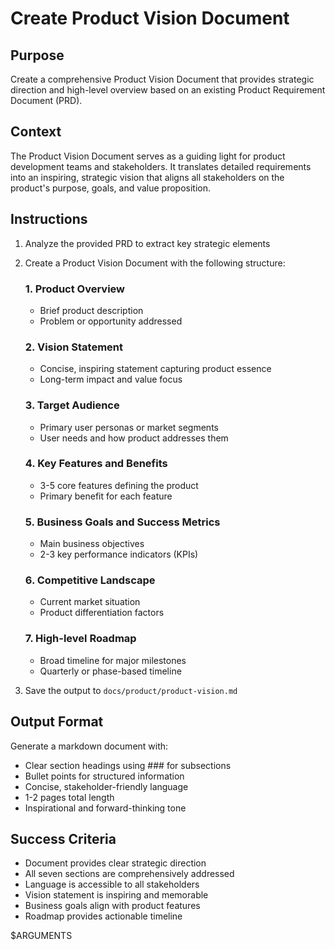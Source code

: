 # Create Product Vision Document

## Purpose

Create a comprehensive Product Vision Document that provides strategic direction and high-level overview based on an existing Product Requirement Document (PRD).

## Context

The Product Vision Document serves as a guiding light for product development teams and stakeholders. It translates detailed requirements into an inspiring, strategic vision that aligns all stakeholders on the product's purpose, goals, and value proposition.

## Instructions

1. Analyze the provided PRD to extract key strategic elements
2. Create a Product Vision Document with the following structure:

   ### 1. Product Overview
   - Brief product description
   - Problem or opportunity addressed

   ### 2. Vision Statement
   - Concise, inspiring statement capturing product essence
   - Long-term impact and value focus

   ### 3. Target Audience
   - Primary user personas or market segments
   - User needs and how product addresses them

   ### 4. Key Features and Benefits
   - 3-5 core features defining the product
   - Primary benefit for each feature

   ### 5. Business Goals and Success Metrics
   - Main business objectives
   - 2-3 key performance indicators (KPIs)

   ### 6. Competitive Landscape
   - Current market situation
   - Product differentiation factors

   ### 7. High-level Roadmap
   - Broad timeline for major milestones
   - Quarterly or phase-based timeline

3. Save the output to `docs/product/product-vision.md`

## Output Format

Generate a markdown document with:
- Clear section headings using ### for subsections
- Bullet points for structured information
- Concise, stakeholder-friendly language
- 1-2 pages total length
- Inspirational and forward-thinking tone

## Success Criteria

- Document provides clear strategic direction
- All seven sections are comprehensively addressed
- Language is accessible to all stakeholders
- Vision statement is inspiring and memorable
- Business goals align with product features
- Roadmap provides actionable timeline

$ARGUMENTS